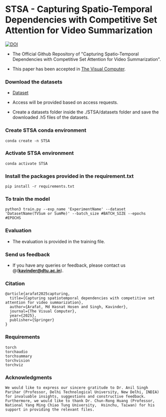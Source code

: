 # STSA - Capturing Spatio-Temporal Dependencies with Competitive Set Attention for Video Summarization  

[![DOI](https://zenodo.org/badge/882984239.svg)](https://doi.org/10.5281/zenodo.14032948)

- The Official Github Repository of "Capturing Spatio-Temporal Dependencies with Competitive Set Attention for Video Summarization". 

- This paper has been accepted in [The Visual Computer](https://doi.org/10.1007/s00371-025-03865-1).

### Download the datasets

- [Dataset](https://drive.google.com/drive/folders/1KTpftiMchP0q-pdcJ4K7HaARJloOwQA6?usp=sharing)

- Access will be provided based on access requests.

- Create a datasets folder inside the ./STSA/datasets folder and save the downloaded .h5 files of the datasets.

### Create STSA conda environment

```
conda create -n STSA
```

### Activate STSA environment
```
conda activate STSA
```

### Install the packages provided in the requirement.txt
```
pip install -r requirements.txt
```

### To train the model
```
python3 train.py --exp_name 'ExperimentName' --dataset 'DatasetName(TVSum or SumMe)' --batch_size #BATCH_SIZE --epochs #EPOCHS
```

### Evaluation

- The evaluation is provided in the training file.

### Send us feedback
- If you have any queries or feedback, please contact us @(**kavinder@dtu.ac.in**).

### Citation
```
@article{arafat2025capturing,
  title={Capturing spatiotemporal dependencies with competitive set attention for video summarization},
  author={Arafat, Md Hasnat Hosen and Singh, Kavinder},
  journal={The Visual Computer},
  year={2025},
  publisher={Springer}
}
```

### Requirements
```
torch                
torchaudio           
torchsummary 
torchvision
torchviz
 ```

### Acknowledgments
```
We would like to express our sincere gratitude to Dr. Anil Singh Parihar (Professor, Delhi Technological University, New Delhi, INDIA) for invaluable insights, suggestions and constructive feedback. Furthermore, we would like to thank Dr. Chun-Rong Huang (Professor, National Yang Ming Chiao Tung University,  Hsinchu, Taiwan) for his support in providing the relevant files.
```
